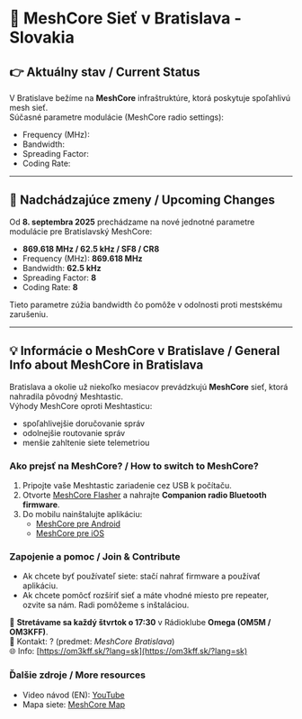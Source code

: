 # 🛜 MeshCore Sieť v Bratislava - Slovakia 


## 👉 Aktuálny stav / Current Status
V Bratislave bežíme na **MeshCore** infraštruktúre, ktorá poskytuje spoľahlivú mesh sieť.  
Súčasné parametre modulácie (MeshCore radio settings):

- Frequency (MHz):  
- Bandwidth:  
- Spreading Factor:  
- Coding Rate:    

---

## 🚨 Nadchádzajúce zmeny / Upcoming Changes
Od **8. septembra 2025** prechádzame na nové jednotné parametre modulácie pre Bratislavský MeshCore:

- **869.618 MHz / 62.5 kHz / SF8 / CR8**
- Frequency (MHz): **869.618 MHz**
- Bandwidth: **62.5 kHz**
- Spreading Factor:  **8**
- Coding Rate: **8**

Tieto parametre zúžia bandwidth čo pomôže v odolnosti proti mestskému zarušeniu.

---

## 💡 Informácie o MeshCore v Bratislave / General Info about MeshCore in Bratislava
Bratislava a okolie už niekoľko mesiacov prevádzkujú **MeshCore** sieť, ktorá nahradila pôvodný Meshtastic.  
Výhody MeshCore oproti Meshtasticu:

- spoľahlivejšie doručovanie správ  
- odolnejšie routovanie správ  
- menšie zahltenie siete telemetriou  

### Ako prejsť na MeshCore? / How to switch to MeshCore?
1. Pripojte vaše Meshtastic zariadenie cez USB k počítaču.  
2. Otvorte [MeshCore Flasher](https://flasher.meshcore.dev) a nahrajte **Companion radio Bluetooth firmware**.  
3. Do mobilu nainštalujte aplikáciu:  
   - [MeshCore pre Android](https://play.google.com/store/apps/details?id=com.liamcottle.meshcore.android)  
   - [MeshCore pre iOS](https://apps.apple.com/us/app/meshcore/id6742354151)  

### Zapojenie a pomoc / Join & Contribute
- Ak chcete byť používateľ siete: stačí nahrať firmware a používať aplikáciu.  
- Ak chcete pomôcť rozšíriť sieť a máte vhodné miesto pre repeater, ozvite sa nám. Radi pomôžeme s inštaláciou.  

📍 **Stretávame sa každý štvrtok o 17:30** v Rádioklube **Omega (OM5M / OM3KFF)**.  
📧 Kontakt: ? (predmet: *MeshCore Bratislava*)  
🌐 Info: [https://om3kff.sk/?lang=sk](https://om3kff.sk/?lang=sk)  

### Ďalšie zdroje / More resources
- Video návod (EN): [YouTube](https://www.youtube.com/watch?v=t1qne8uJBAc)  
- Mapa siete: [MeshCore Map](https://map.meshcore.dev/?lat=48.1704&lon=17.1977&zoom=12)  
